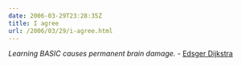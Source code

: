 ```yaml
---
date: 2006-03-29T23:28:35Z
title: I agree
url: /2006/03/29/i-agree.html
---
```


<p><em>Learning BASIC causes permanent brain damage.</em> - <a href="http://en.wikipedia.org/wiki/Edsger_Dijkstra">Edsger Dijkstra</a></p>
